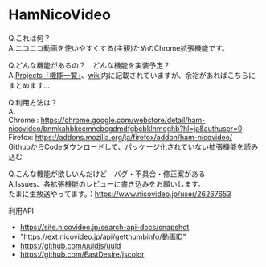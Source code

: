 # HamNicoVideo

Q.これは何？  
A.ニコニコ動画を使いやすくする(主観)ためのChrome拡張機能です。

Q.どんな機能があるの？　どんな機能を実装予定？  
A.[Projects「機能一覧」](https://github.com/hukihamu/HamNicoVideo/projects/1)、[wiki](https://github.com/hukihamu/HamNicoVideo/wiki)内に記載されていますが、余裕があればこちらにまとめます...

Q.利用方法は？  
A.  
  Chrome : https://chrome.google.com/webstore/detail/ham-nicovideo/bnmkahbkccmncbcgdmdfgbcbklnmeghb?hl=ja&authuser=0  
  Firefox: https://addons.mozilla.org/ja/firefox/addon/ham-nicovideo/  
 GithubからCodeダウンロードして、パッケージ化されていない拡張機能を読み込む

Q.こんな機能が欲しいんだけど　バグ・不具合・修正案がある  
A.Issues、各拡張機能のレビューに書き込みをお願いします。  
  たまに生放送やってます。：https://www.nicovideo.jp/user/26267653


利用API  
- https://site.nicovideo.jp/search-api-docs/snapshot
- "https://ext.nicovideo.jp/api/getthumbinfo/動画ID"
- https://github.com/uuidjs/uuid
- https://github.com/EastDesire/jscolor

